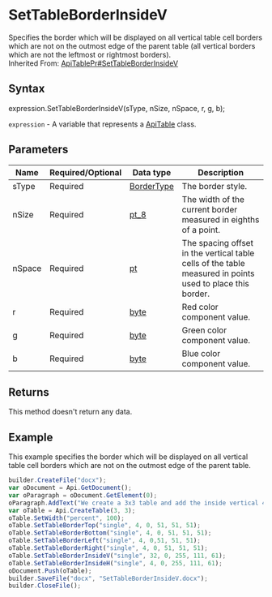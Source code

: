 # SetTableBorderInsideV

Specifies the border which will be displayed on all vertical table cell borders which are not on the outmost edge of the parent table (all vertical borders which are not the leftmost or rightmost borders).<br>Inherited From: [ApiTablePr#SetTableBorderInsideV](../../ApiTablePr/Methods/SetTableBorderInsideV.md)

## Syntax

expression.SetTableBorderInsideV(sType, nSize, nSpace, r, g, b);

`expression` - A variable that represents a [ApiTable](../ApiTable.md) class.

## Parameters

| **Name** | **Required/Optional** | **Data type** | **Description** |
| ------------- | ------------- | ------------- | ------------- |
| sType | Required | [BorderType](../../../Enumerations/BorderType.md) | The border style. |
| nSize | Required | [pt_8](../../../Enumerations/pt_8.md) | The width of the current border measured in eighths of a point. |
| nSpace | Required | [pt](../../../Enumerations/pt.md) | The spacing offset in the vertical table cells of the table measured in points used to place this border. |
| r | Required | [byte](../../../Enumerations/byte.md) | Red color component value. |
| g | Required | [byte](../../../Enumerations/byte.md) | Green color component value. |
| b | Required | [byte](../../../Enumerations/byte.md) | Blue color component value. |

## Returns

This method doesn't return any data.

## Example

This example specifies the border which will be displayed on all vertical table cell borders which are not on the outmost edge of the parent table.

```javascript
builder.CreateFile("docx");
var oDocument = Api.GetDocument();
var oParagraph = oDocument.GetElement(0);
oParagraph.AddText("We create a 3x3 table and add the inside vertical 4 point orange borders:");
var oTable = Api.CreateTable(3, 3);
oTable.SetWidth("percent", 100);
oTable.SetTableBorderTop("single", 4, 0, 51, 51, 51);
oTable.SetTableBorderBottom("single", 4, 0, 51, 51, 51);
oTable.SetTableBorderLeft("single", 4, 0,51, 51, 51);
oTable.SetTableBorderRight("single", 4, 0, 51, 51, 51);
oTable.SetTableBorderInsideV("single", 32, 0, 255, 111, 61);
oTable.SetTableBorderInsideH("single", 4, 0, 255, 111, 61);
oDocument.Push(oTable);
builder.SaveFile("docx", "SetTableBorderInsideV.docx");
builder.CloseFile();
```